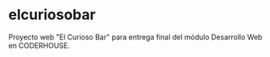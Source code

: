 # elcuriosobar

Proyecto web "El Curioso Bar" para entrega final del módulo Desarrollo Web en CODERHOUSE.

